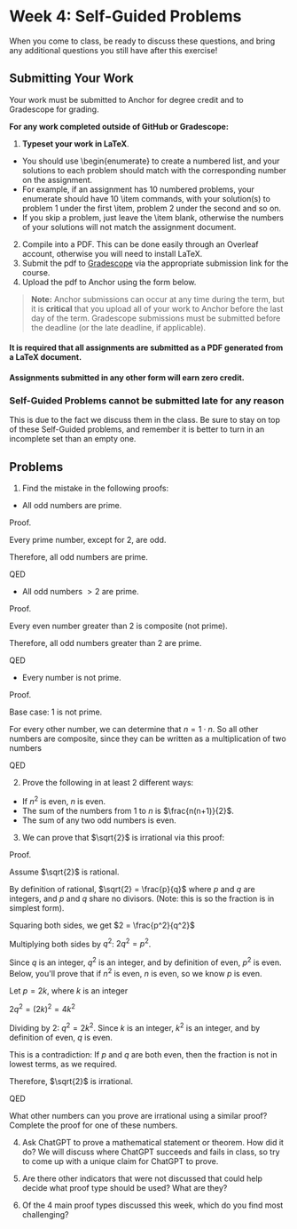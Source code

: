 <!--meta exposure: initial -->
<!--meta assessmentFormat: ProblemSet -->
<!--meta submissionVia: Gradescope -->
<!--meta instructionType: specific -->
<!--meta submissionFormatFlexibility: no -->
<!--meta submissionTopicFlexibility: no -->
<!--meta rubricAvailable: no -->
<!--meta rubricShared: no -->
<!--meta groupWork: yes -->
<!--meta automatedGrading: 0 -->
<!--meta studentInstructionsLink: course-discrete-mathematics/src/lessons/module-04/module4self.md -->
<!--meta topics:  -->

# Week 4: Self-Guided Problems

When you come to class, be ready to discuss these questions, and bring any additional questions you still have after this exercise!

## Submitting Your Work

Your work must be submitted to Anchor for degree credit and to Gradescope for grading.

**For any work completed outside of GitHub or Gradescope:**

1. **Typeset your work in LaTeX**.
 - You should use \\begin\{enumerate\} to create a numbered list, and your solutions to each problem should match with the corresponding number on the assignment.
 - For example, if an assignment has 10 numbered problems, your enumerate should have 10 \\item commands, with your solution(s) to problem 1 under the first \\item, problem 2 under the second and so on.
 - If you skip a problem, just leave the \\item blank, otherwise the numbers of your solutions will not match the assignment document.
2. Compile into a PDF. This can be done easily through an Overleaf account, otherwise you will need to install LaTeX.
3. Submit the pdf to [Gradescope](https://www.gradescope.com) via the appropriate submission link for the course.
4. Upload the pdf to Anchor using the form below.

> **Note:** Anchor submissions can occur at any time during the term, but it is **critical** that you upload all of your work to
> Anchor before the last day of the term.  Gradescope submissions must be submitted before the deadline (or the late deadline, if applicable).

#### It is required that all assignments are submitted as a PDF generated from a LaTeX document.

#### Assignments submitted in any other form will earn zero credit.

### Self-Guided Problems cannot be submitted late for any reason

This is due to the fact we discuss them in the class. Be sure to stay on top of these Self-Guided problems, and remember it is better to turn in an incomplete set than an empty one.


## Problems

1. Find the mistake in the following proofs:

- All odd numbers are prime.

Proof.

Every prime number, except for $2$, are odd.

Therefore, all odd numbers are prime.

QED

- All odd numbers $> 2$ are prime.

Proof.

Every even number greater than $2$ is composite (not prime).

Therefore, all odd numbers greater than $2$ are prime.

QED

- Every number is not prime.

Proof.

Base case: $1$ is not prime.

For every other number, we can determine that $n = 1 \cdot n$. So all other numbers are composite, since they can be written as a multiplication of two numbers

QED

2. Prove the following in at least 2 different ways:


- If $n^2$ is even, $n$ is even.
- The sum of the numbers from $1$ to $n$ is $\frac{n(n+1)}{2}$.
- The sum of any two odd numbers is even.


3. We can prove that $\sqrt{2}$ is irrational via this proof:

Proof.

Assume $\sqrt{2}$ is rational.

By definition of rational, $\sqrt{2} = \frac{p}{q}$ where $p$ and $q$ are integers, and $p$ and $q$ share no divisors. (Note: this is so the fraction is in simplest form).

Squaring both sides, we get $2 = \frac{p^2}{q^2}$

Multiplying both sides by $q^2$: $2q^2 = p^2$.

Since $q$ is an integer, $q^2$ is an integer, and by definition of even, $p^2$ is even. Below, you'll prove that if $n^2$ is even, $n$ is even, so we know $p$ is even.

Let $p = 2k$, where $k$ is an integer

$2q^2 = (2k)^2 = 4k^2$

Dividing by $2$: $q^2 = 2k^2$. Since $k$ is an integer, $k^2$ is an integer, and by definition of even, $q$ is even.

This is a contradiction: If $p$ and $q$ are both even, then the fraction is not in lowest terms, as we required.

Therefore, $\sqrt{2}$ is irrational.

QED

What other numbers can you prove are irrational using a similar proof? Complete the proof for one of these numbers.

4. Ask ChatGPT to prove a mathematical statement or theorem. How did it do? We will discuss where ChatGPT succeeds and fails in class, so try to come up with a unique claim for ChatGPT to prove.

5. Are there other indicators that were not discussed that could help decide what proof type should be used? What are they?

6. Of the 4 main proof types discussed this week, which do you find most challenging?